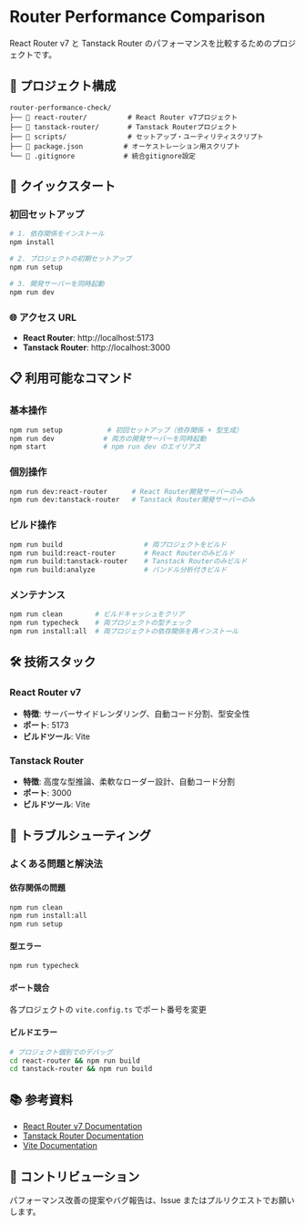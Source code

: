 # Router Performance Comparison

React Router v7 と Tanstack Router のパフォーマンスを比較するためのプロジェクトです。

## 📁 プロジェクト構成

```
router-performance-check/
├── 📁 react-router/          # React Router v7プロジェクト
├── 📁 tanstack-router/       # Tanstack Routerプロジェクト
├── 📁 scripts/               # セットアップ・ユーティリティスクリプト
├── 📄 package.json          # オーケストレーション用スクリプト
└── 📄 .gitignore            # 統合gitignore設定
```

## 🚀 クイックスタート

### 初回セットアップ

```bash
# 1. 依存関係をインストール
npm install

# 2. プロジェクトの初期セットアップ
npm run setup

# 3. 開発サーバーを同時起動
npm run dev
```

### 🌐 アクセス URL

- **React Router**: http://localhost:5173
- **Tanstack Router**: http://localhost:3000

## 📋 利用可能なコマンド

### 基本操作

```bash
npm run setup           # 初回セットアップ（依存関係 + 型生成）
npm run dev            # 両方の開発サーバーを同時起動
npm start              # npm run dev のエイリアス
```

### 個別操作

```bash
npm run dev:react-router      # React Router開発サーバーのみ
npm run dev:tanstack-router   # Tanstack Router開発サーバーのみ
```

### ビルド操作

```bash
npm run build                    # 両プロジェクトをビルド
npm run build:react-router       # React Routerのみビルド
npm run build:tanstack-router    # Tanstack Routerのみビルド
npm run build:analyze            # バンドル分析付きビルド
```

### メンテナンス

```bash
npm run clean        # ビルドキャッシュをクリア
npm run typecheck    # 両プロジェクトの型チェック
npm run install:all  # 両プロジェクトの依存関係を再インストール
```

## 🛠️ 技術スタック

### React Router v7

- **特徴**: サーバーサイドレンダリング、自動コード分割、型安全性
- **ポート**: 5173
- **ビルドツール**: Vite

### Tanstack Router

- **特徴**: 高度な型推論、柔軟なローダー設計、自動コード分割
- **ポート**: 3000
- **ビルドツール**: Vite

## 🔧 トラブルシューティング

### よくある問題と解決法

#### 依存関係の問題

```bash
npm run clean
npm run install:all
npm run setup
```

#### 型エラー

```bash
npm run typecheck
```

#### ポート競合

各プロジェクトの `vite.config.ts` でポート番号を変更

#### ビルドエラー

```bash
# プロジェクト個別でのデバッグ
cd react-router && npm run build
cd tanstack-router && npm run build
```

## 📚 参考資料

- [React Router v7 Documentation](https://reactrouter.com/)
- [Tanstack Router Documentation](https://tanstack.com/router/)
- [Vite Documentation](https://vitejs.dev/)

## 🤝 コントリビューション

パフォーマンス改善の提案やバグ報告は、Issue またはプルリクエストでお願いします。
